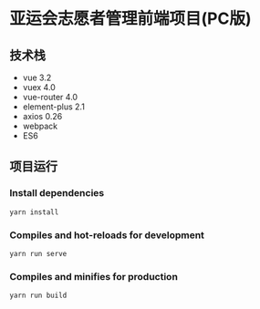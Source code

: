 # 亚运会志愿者管理前端项目(PC版)

## 技术栈

- vue 3.2
- vuex 4.0
- vue-router 4.0
- element-plus 2.1
- axios 0.26
- webpack 
- ES6

## 项目运行

### Install dependencies

```
yarn install
```

### Compiles and hot-reloads for development

```
yarn run serve
```

### Compiles and minifies for production

```
yarn run build
```





